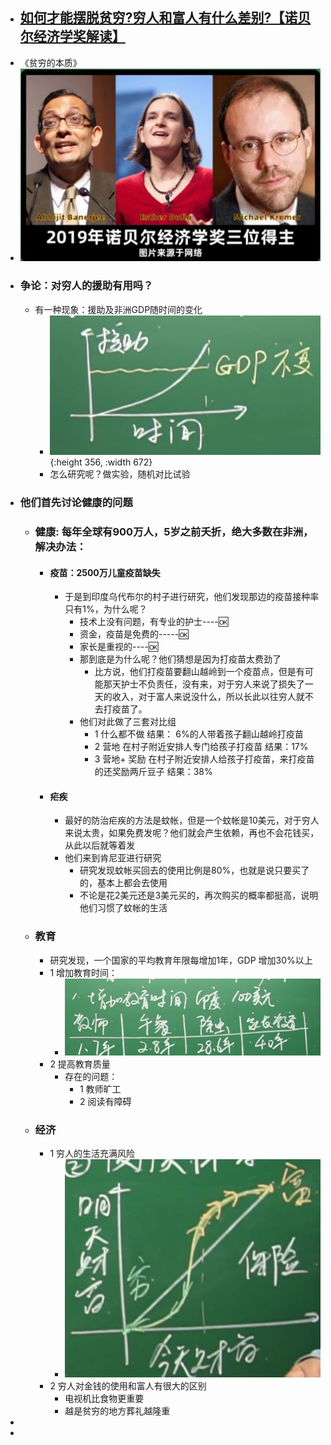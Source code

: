 - ## [如何才能摆脱贫穷?穷人和富人有什么差别?【诺贝尔经济学奖解读】](https://www.ixigua.com/6838152864762692103?id=6752782648092934659&logTag=4aaa34cfd5f9f53ab3c4)
- 《贫穷的本质》
- ![image.png](../assets/image_1653311469766_0.png)
- ### 争论：对穷人的援助有用吗？
	- 有一种现象：援助及非洲GDP随时间的变化
		- ![image.png](../assets/image_1653311538689_0.png){:height 356, :width 672}
		- 怎么研究呢？做实验，随机对比试验
- ### 他们首先讨论健康的问题
	- ### 健康: 每年全球有900万人，5岁之前夭折，绝大多数在非洲，解决办法：
		- #### 疫苗：2500万儿童疫苗缺失
			- 于是到印度乌代布尔的村子进行研究，他们发现那边的疫苗接种率只有1%，为什么呢？
				- 技术上没有问题，有专业的护士----🆗
				- 资金，疫苗是免费的-----🆗
				- 家长是重视的----🆗
				- 那到底是为什么呢？他们猜想是因为打疫苗太费劲了
					- 比方说，他们打疫苗要翻山越岭到一个疫苗点，但是有可能那天护士不负责任，没有来，对于穷人来说了损失了一天的收入，对于富人来说没什么，所以长此以往穷人就不去打疫苗了。
				- 他们对此做了三套对比组
					- 1  什么都不做                结果： 6%的人带着孩子翻山越岭打疫苗
					- 2  营地      在村子附近安排人专门给孩子打疫苗          结果：17%
					- 3  营地+ 奖励        在村子附近安排人给孩子打疫苗，来打疫苗的还奖励两斤豆子       结果：38%
		- #### 疟疾
			- 最好的防治疟疾的方法是蚊帐，但是一个蚊帐是10美元，对于穷人来说太贵，如果免费发呢？他们就会产生依赖，再也不会花钱买，从此以后就等着发
			- 他们来到肯尼亚进行研究
				- 研究发现蚊帐买回去的使用比例是80%，也就是说只要买了的，基本上都会去使用
				- 不论是花2美元还是3美元买的，再次购买的概率都挺高，说明他们习惯了蚊帐的生活
	- ### 教育
		- 研究发现，一个国家的平均教育年限每增加1年，GDP 增加30%以上
		- 1 增加教育时间：
			- ![image.png](../assets/image_1653313380726_0.png)
		- 2 提高教育质量
			- 存在的问题：
				- 1 教师旷工
				- 2 阅读有障碍
	- ### 经济
		- 1 穷人的生活充满风险
			- ![image.png](../assets/image_1653313691544_0.png)
		- 2 穷人对金钱的使用和富人有很大的区别
			- 电视机比食物更重要
			- 越是贫穷的地方葬礼越隆重
-
-